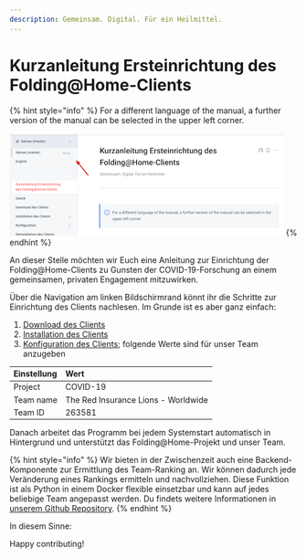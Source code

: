 ```yaml
---
description: Gemeinsam. Digital. Für ein Heilmittel.
---
```


# Kurzanleitung Ersteinrichtung des Folding@Home-Clients

{% hint style="info" %}
For a different language of the manual, a further version of the manual can be selected in the upper left corner.

 ![](.gitbook/assets/xnip2020-07-20_12-44-28.png)
{% endhint %}

An dieser Stelle möchten wir Euch eine Anleitung zur Einrichtung der Folding@Home-Clients zu Gunsten der COVID-19-Forschung an einem gemeinsamen, privaten Engagement mitzuwirken.

Über die Navigation am linken Bildschirmrand könnt ihr die Schritte zur Einrichtung des Clients nachlesen. Im Grunde ist es aber ganz einfach:

1. [Download des Clients](download-des-clients.md)
2. [Installation des Clients](installation-des-clients/)
3. [Konfiguration des Clients](konfiguration/); folgende Werte sind für unser Team anzugeben

| Einstellung | Wert​ |
| :--- | :--- |
| Project | COVID-19 |
| Team name | The Red Insurance Lions - Worldwide |
| Team ID | 263581 |

Danach arbeitet das Programm bei jedem Systemstart automatisch in Hintergrund und unterstützt das Folding@Home-Projekt und unser Team.

{% hint style="info" %}
Wir bieten in der Zwischenzeit auch eine Backend-Komponente zur Ermittlung des Team-Ranking an. Wir können dadurch jede Veränderung eines Rankings ermitteln und nachvollziehen. Diese Funktion ist als Python in einem Docker flexible einsetzbar und kann auf jedes beliebige Team angepasst werden. Du findets weitere Informationen in [unserem Github Repository](https://github.com/generaliinformatik/fah-red-lions).
{% endhint %}

In diesem Sinne:

Happy contributing!

